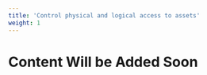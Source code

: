 ```yaml
---
title: 'Control physical and logical access to assets'
weight: 1
---
```


# Content Will be Added Soon